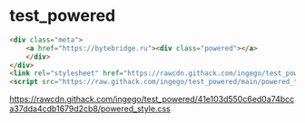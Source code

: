 # test_powered
```html
<div class="meta">
    <a href="https://bytebridge.ru"><div class="powered"></a>
    </div>
</div>
<link rel="stylesheet" href="https://rawcdn.githack.com/ingego/test_powered/41e103d550c6ed0a74bcca37dda4cdb1679d2cb8/powered_style.css"> 
<script src="https://raw.githack.com/ingego/test_powered/main/powered_template.js"></script>
```

https://rawcdn.githack.com/ingego/test_powered/41e103d550c6ed0a74bcca37dda4cdb1679d2cb8/powered_style.css
